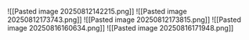 ![[Pasted image 20250812142215.png]]
![[Pasted image 20250812173743.png]]
![[Pasted image 20250812173815.png]]
![[Pasted image 20250816160634.png]]
![[Pasted image 20250816171948.png]]